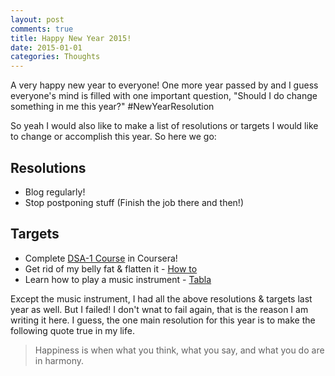 ```yaml
---
layout: post
comments: true
title: Happy New Year 2015!
date: 2015-01-01
categories: Thoughts
---
```


A very happy new year to everyone! One more year passed by and I guess everyone's mind is filled with one important question, "Should I do change something in me this year?" #NewYearResolution

So yeah I would also like to make a list of resolutions or targets I would like to change or accomplish this year. So here we go: 


Resolutions
-----------
- Blog regularly!
- Stop postponing stuff (Finish the job there and then!)

Targets
-------
- Complete [DSA-1 Course](https://www.coursera.org/course/algo) in Coursera!
- Get rid of my belly fat & flatten it - [How to](http://www.wikihow.com/Get-Rid-of-Your-Belly)
- Learn how to play a music instrument - [Tabla]()


Except the music instrument, I had all the above resolutions & targets last year as well. But I failed! I don't wnat to fail again, that is the reason I am writing it here. 
I guess, the one main resolution for this year is to make the following quote true in my life.

>Happiness is when what you think, what you say, and what you do are in harmony.


